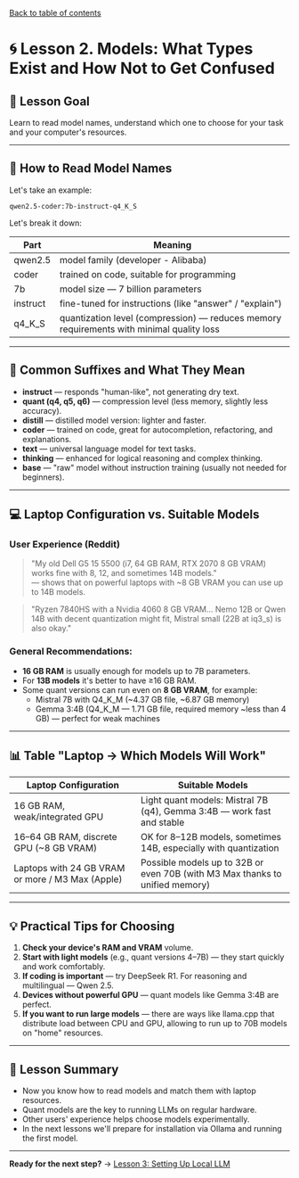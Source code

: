 [Back to table of contents](../index.md)

# 🌀 Lesson 2. Models: What Types Exist and How Not to Get Confused

## 🎯 Lesson Goal

Learn to read model names, understand which one to choose for your task and your computer's resources.

---

## 🧩 How to Read Model Names

Let's take an example:

```
qwen2.5-coder:7b-instruct-q4_K_S
```

Let's break it down:

| Part | Meaning |
|------|---------|
| qwen2.5 | model family (developer - Alibaba) |
| coder | trained on code, suitable for programming |
| 7b | model size — 7 billion parameters |
| instruct | fine-tuned for instructions (like "answer" / "explain") |
| q4_K_S | quantization level (compression) — reduces memory requirements with minimal quality loss |

---

## 🔖 Common Suffixes and What They Mean

- **instruct** — responds "human-like", not generating dry text.
- **quant (q4, q5, q6)** — compression level (less memory, slightly less accuracy).
- **distill** — distilled model version: lighter and faster.
- **coder** — trained on code, great for autocompletion, refactoring, and explanations.
- **text** — universal language model for text tasks.
- **thinking** — enhanced for logical reasoning and complex thinking.
- **base** — "raw" model without instruction training (usually not needed for beginners).

---

## 💻 Laptop Configuration vs. Suitable Models

### User Experience (Reddit)

> "My old Dell G5 15 5500 (i7, 64 GB RAM, RTX 2070 8 GB VRAM) works fine with 8, 12, and sometimes 14B models."  
> — shows that on powerful laptops with ~8 GB VRAM you can use up to 14B models.

> "Ryzen 7840HS with a Nvidia 4060 8 GB VRAM… Nemo 12B or Qwen 14B with decent quantization might fit, Mistral small (22B at iq3_s) is also okay."

### General Recommendations:

- **16 GB RAM** is usually enough for models up to 7B parameters.
- For **13B models** it's better to have ≥16 GB RAM.
- Some quant versions can run even on **8 GB VRAM**, for example:
  - Mistral 7B with Q4_K_M (~4.37 GB file, ~6.87 GB memory)
  - Gemma 3:4B (Q4_K_M — 1.71 GB file, required memory ~less than 4 GB) — perfect for weak machines

---

## 📊 Table "Laptop → Which Models Will Work"

| Laptop Configuration | Suitable Models |
|---------------------|-----------------|
| 16 GB RAM, weak/integrated GPU | Light quant models: Mistral 7B (q4), Gemma 3:4B — work fast and stable |
| 16–64 GB RAM, discrete GPU (~8 GB VRAM) | OK for 8–12B models, sometimes 14B, especially with quantization |
| Laptops with 24 GB VRAM or more / M3 Max (Apple) | Possible models up to 32B or even 70B (with M3 Max thanks to unified memory) |

---

## 💡 Practical Tips for Choosing

1. **Check your device's RAM and VRAM** volume.
2. **Start with light models** (e.g., quant versions 4–7B) — they start quickly and work comfortably.
3. **If coding is important** — try DeepSeek R1. For reasoning and multilingual — Qwen 2.5.
4. **Devices without powerful GPU** — quant models like Gemma 3:4B are perfect.
5. **If you want to run large models** — there are ways like llama.cpp that distribute load between CPU and GPU, allowing to run up to 70B models on "home" resources.

---

## 📌 Lesson Summary

- Now you know how to read models and match them with laptop resources.
- Quant models are the key to running LLMs on regular hardware.
- Other users' experience helps choose models experimentally.
- In the next lessons we'll prepare for installation via Ollama and running the first model.

---

**Ready for the next step?** → [Lesson 3: Setting Up Local LLM](lesson-3.md)
